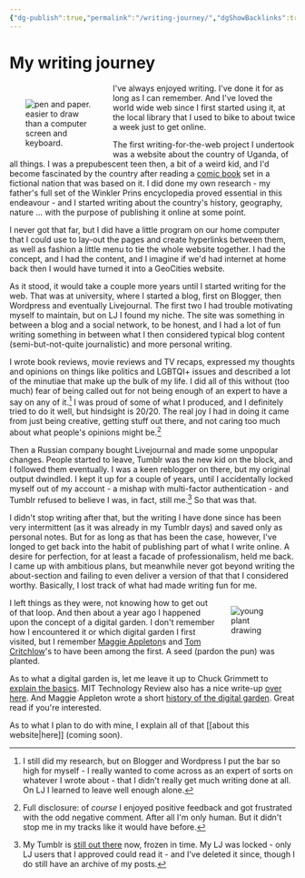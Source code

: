 ```yaml
---
{"dg-publish":true,"permalink":"/writing-journey/","dgShowBacklinks":true}
---
```



# My writing journey
<div style="width: 25%; float: left; margin: 1em 2em 0 2em;">
<p><img src="https://filedn.eu/lk3agvt89YPVfVtjPtpWrdX/writing.jpg" alt="pen and paper. easier to draw than a computer screen and keyboard." /></p>
</div>
I've always enjoyed writing. I've done it for as long as I can remember. And I've loved the world wide web since I first started using it, at the local library that I used to bike to about twice a week just to get online.

The first writing-for-the-web project I undertook was a website about the country of Uganda, of all things. I was a prepubescent teen then, a bit of a weird kid, and I'd become fascinated by the country after reading a [comic book](https://nl.wikipedia.org/wiki/De_dorpstiran_van_Boeloe_Boeloe) set in a fictional nation that was based on it. I did done my own research - my father's full set of the Winkler Prins encyclopedia proved essential in this endeavour - and I started writing about the country's history, geography, nature ... with the purpose of publishing it online at some point. 

I never got that far, but I did have a little program on our home computer that I could use to lay-out the pages and create hyperlinks between them, as well as fashion a little menu to tie the whole website together. I had the concept, and I had the content, and I imagine if we'd had internet at home back then I would have turned it into a GeoCities website.

As it stood, it would take a couple more years until I started writing for the web. That was at university, where I started a blog, first on Blogger, then Wordpress and eventually Livejournal. The first two I had trouble motivating myself to maintain, but on LJ I found my niche. The site was something in between a blog and a social network, to be honest, and I had a lot of fun writing something in between what I then considered typical blog content (semi-but-not-quite journalistic) and more personal writing.

I wrote book reviews, movie reviews and TV recaps, expressed my thoughts and opinions on things like politics and LGBTQI+ issues and described a lot of the minutiae that make up the bulk of my life. I did all of this without (too much) fear of being called out for not being enough of an expert to have a say on any of it.[^1] I was proud of some of what I produced, and I definitely tried to do it well, but hindsight is 20/20. The real joy I had in doing it came from just being creative, getting stuff out there, and not caring too much about what people's opinions might be.[^2]

Then a Russian company bought Livejournal and made some unpopular changes. People started to leave, Tumblr was the new kid on the block, and I followed them eventually. I was a keen reblogger on there, but my original output dwindled. I kept it up for a couple of years, until I accidentally locked myself out of my account - a mishap with multi-factor authentication - and Tumblr refused to believe I was, in fact, still me.[^3] So that was that.

I didn't stop writing after that, but the writing I have done since has been very intermittent (as it was already in my Tumblr days) and saved only as personal notes. But for as long as that has been the case, however, I've longed to get back into the habit of publishing part of what I write online. A desire for perfection, for at least a facade of professionalism, held me back. I came up with ambitious plans, but meanwhile never got beyond writing the about-section and failing to even deliver a version of that that I considered worthy. Basically, I lost track of what had made writing fun for me.

<div style="width: 17%; float: right; margin: 0 2em;">
<p><img src="https://filedn.eu/lk3agvt89YPVfVtjPtpWrdX/plant.jpg" alt="young plant drawing" /></p>
</div>

I left things as they were, not knowing how to get out of that loop. And then about a year ago I happened upon the concept of a digital garden. I don't remember how I encountered it or which digital garden I first visited, but I remember [Maggie Appleton](https://maggieappleton.com/)s and [Tom Critchlow](https://tomcritchlow.com/wiki/)'s to have been among the first. A seed (pardon the pun) was planted.

As to what a digital garden is, let me leave it up to Chuck Grimmett to [explain the basics](https://cagrimmett.com/notes/2020/11/08/what-are-digital-gardens/). MIT Technology Review also has a nice write-up [over here](https://www.technologyreview.com/2020/09/03/1007716/digital-gardens-let-you-cultivate-your-own-little-bit-of-the-internet/). And Maggie Appleton wrote a short [history of the digital garden](https://maggieappleton.com/garden-history). Great read if you're interested.

As to what I plan to do with mine, I explain all of that [[about this website\|here]] (coming soon).

[^1]: I still did my research, but on Blogger and Wordpress I put the bar so high for myself - I really wanted to come across as an expert of sorts on whatever I wrote about - that I didn't really get much writing done at all. On LJ I learned to leave well enough alone.
[^2]: Full disclosure: of *course* I enjoyed positive feedback and got frustrated with the odd negative comment. After all I'm only human. But it didn't stop me in my tracks like it would have before.
[^3]: My Tumblr is [still out there](https://mrhappyboots.tumblr.com/) now, frozen in time. My LJ was locked - only LJ users that I approved could read it - and I've deleted it since, though I do still have an archive of my posts.